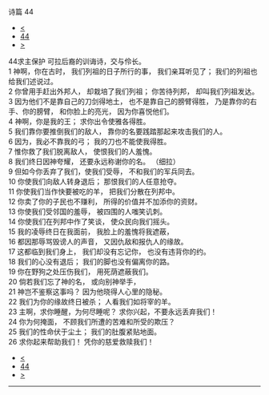 ﻿





 诗篇 44




* [<](bible/PSA043.md)
* [44](bible/PSA.md)
* [>](bible/PSA045.md)



 
44求主保护 可拉后裔的训诲诗，交与伶长。  
1 神啊，你在古时， 我们列祖的日子所行的事， 我们亲耳听见了； 我们的列祖也给我们述说过。  
2 你曾用手赶出外邦人， 却栽培了我们列祖； 你苦待列邦， 却叫我们列祖发达。  
3 因为他们不是靠自己的刀剑得地土， 也不是靠自己的膀臂得胜， 乃是靠你的右手、你的膀臂， 和你脸上的亮光， 因为你喜悦他们。     
4 神啊，你是我的王； 求你出令使雅各得胜。  
5 我们靠你要推倒我们的敌人， 靠你的名要践踏那起来攻击我们的人。  
6 因为，我必不靠我的弓； 我的刀也不能使我得胜。  
7 惟你救了我们脱离敌人， 使恨我们的人羞愧。  
8 我们终日因神夸耀， 还要永远称谢你的名。 （细拉）      
9 但如今你丢弃了我们，使我们受辱， 不和我们的军兵同去。  
10 你使我们向敌人转身退后； 那恨我们的人任意抢夺。  
11 你使我们当作快要被吃的羊， 把我们分散在列邦中。  
12 你卖了你的子民也不赚利， 所得的价值并不加添你的资财。     
13 你使我们受邻国的羞辱， 被四围的人嗤笑讥刺。  
14 你使我们在列邦中作了笑谈， 使众民向我们摇头。  
15 我的凌辱终日在我面前， 我脸上的羞愧将我遮蔽，  
16 都因那辱骂毁谤人的声音， 又因仇敌和报仇人的缘故。     
17 这都临到我们身上， 我们却没有忘记你， 也没有违背你的约。  
18 我们的心没有退后； 我们的脚也没有偏离你的路。  
19 你在野狗之处压伤我们， 用死荫遮蔽我们。     
20 倘若我们忘了神的名， 或向别神举手，  
21 神岂不鉴察这事吗？ 因为他晓得人心里的隐秘。  
22 我们为你的缘故终日被杀； 人看我们如将宰的羊。     
23 主啊，求你睡醒，为何尽睡呢？ 求你兴起，不要永远丢弃我们！  
24 你为何掩面， 不顾我们所遭的苦难和所受的欺压？  
25 我们的性命伏于尘土； 我们的肚腹紧贴地面。  
26 求你起来帮助我们！ 凭你的慈爱救赎我们！ 
* [<](bible/PSA043.md)
* [44](bible/PSA.md)
* [>](bible/PSA045.md)





---









